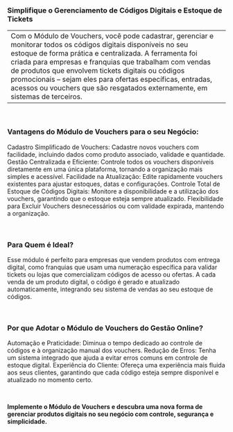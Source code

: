 ### Simplifique o Gerenciamento de Códigos Digitais e Estoque de Tickets

| | |
|-|-|
|Com o Módulo de Vouchers, você pode cadastrar, gerenciar e monitorar todos os códigos digitais disponíveis no seu estoque de forma prática e centralizada. A ferramenta foi criada para empresas e franquias que trabalham com vendas de produtos que envolvem tickets digitais ou códigos promocionais – sejam eles para ofertas específicas, entradas, acessos ou vouchers que são resgatados externamente, em sistemas de terceiros. |![]() |



<br>

### Vantagens do Módulo de Vouchers para o seu Negócio:

Cadastro Simplificado de Vouchers: Cadastre novos vouchers com facilidade, incluindo dados como produto associado, validade e quantidade.
Gestão Centralizada e Eficiente: Controle todos os vouchers disponíveis diretamente em uma única plataforma, tornando a organização mais simples e acessível.
Facilidade na Atualização: Edite rapidamente vouchers existentes para ajustar estoques, datas e configurações.
Controle Total de Estoque de Códigos Digitais: Monitore a disponibilidade e a utilização dos vouchers, garantindo que o estoque esteja sempre atualizado.
Flexibilidade para Excluir Vouchers desnecessários ou com validade expirada, mantendo a organização.

<br>

### Para Quem é Ideal? 

Esse módulo é perfeito para empresas que vendem produtos com entrega digital, como franquias que usam uma numeração específica para validar tickets ou lojas que comercializam códigos de acesso ou ofertas. A cada venda de um produto digital, o código é gerado e atualizado automaticamente, integrando seu sistema de vendas ao seu estoque de códigos.

<br>

### Por que Adotar o Módulo de Vouchers do Gestão Online?

Automação e Praticidade: Diminua o tempo dedicado ao controle de códigos e à organização manual dos vouchers.
Redução de Erros: Tenha um sistema integrado que ajuda a evitar erros comuns em controle de estoque digital.
Experiência do Cliente: Ofereça uma experiência mais fluida aos seus clientes, garantindo que cada código esteja sempre disponível e atualizado no momento certo.

<br>

**Implemente o Módulo de Vouchers e descubra uma nova forma de gerenciar produtos digitais no seu negócio com controle, segurança e simplicidade.**